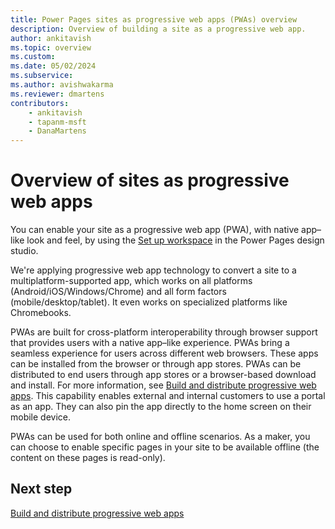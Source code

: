 ```yaml
---
title: Power Pages sites as progressive web apps (PWAs) overview
description: Overview of building a site as a progressive web app.
author: ankitavish
ms.topic: overview
ms.custom: 
ms.date: 05/02/2024
ms.subservice: 
ms.author: avishwakarma
ms.reviewer: dmartens
contributors:
    - ankitavish
    - tapanm-msft
    - DanaMartens
---
```


# Overview of sites as progressive web apps

You can enable your site as a progressive web app (PWA), with native app–like look and feel, by using the [Set up workspace](setup-workspace.md) in the Power Pages design studio.

We're applying progressive web app technology to convert a site to a multiplatform-supported app, which works on all platforms (Android/iOS/Windows/Chrome) and all form factors (mobile/desktop/tablet). It even works on specialized platforms like Chromebooks.

PWAs are built for cross-platform interoperability through browser support that provides users with a native app–like experience. PWAs bring a seamless experience for users across different web browsers. These apps can be installed from the browser or through app stores. PWAs can be distributed to end users through app stores or a browser-based download and install. For more information, see [Build and distribute progressive web apps](build-progressive-web-apps.md). This capability enables external and internal customers to use a portal as an app. They can also pin the app directly to the home screen on their mobile device.

PWAs can be used for both online and offline scenarios. As a maker, you can choose to enable specific pages in your site to be available offline (the content on these pages is read-only).

## Next step

[Build and distribute progressive web apps](build-progressive-web-apps.md)
